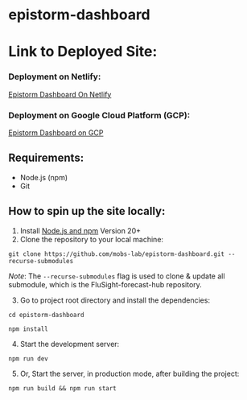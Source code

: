 # epistorm-dashboard

# Link to Deployed Site:

### Deployment on Netlify:

[Epistorm Dashboard On Netlify](https://fluforecast.netlify.app/)

### Deployment on Google Cloud Platform (GCP): 

[Epistorm Dashboard on GCP](https://epistorm-dashboard.uk.r.appspot.com/)

## Requirements:

- Node.js (npm)
- Git

## How to spin up the site locally:

1. Install [Node.js and npm](https://docs.npmjs.com/downloading-and-installing-node-js-and-npm) Version 20+
2. Clone the repository to your local machine:

```git clone https://github.com/mobs-lab/epistorm-dashboard.git --recurse-submodules```

_Note_: The `--recurse-submodules` flag is used to clone & update all submodule, which is the FluSight-forecast-hub repository.

3. Go to project root directory and install the dependencies:

```cd epistorm-dashboard```

```npm install```

4. Start the development server:

```npm run dev```

5. Or, Start the server, in production mode, after building the project:

```npm run build && npm run start```

